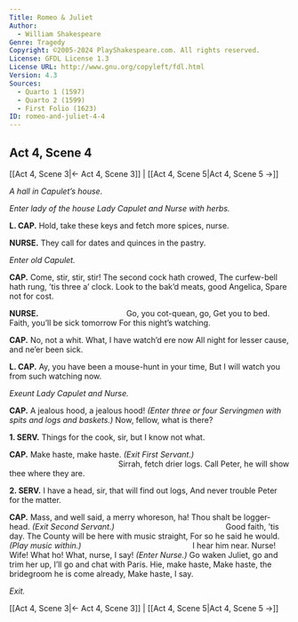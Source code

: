 ```yaml
---
Title: Romeo & Juliet
Author: 
  - William Shakespeare
Genre: Tragedy
Copyright: ©2005-2024 PlayShakespeare.com. All rights reserved.
License: GFDL License 1.3
License URL: http://www.gnu.org/copyleft/fdl.html
Version: 4.3
Sources:
  - Quarto 1 (1597)
  - Quarto 2 (1599)
  - First Folio (1623)
ID: romeo-and-juliet-4-4
---
```


## Act 4, Scene 4
[[Act 4, Scene 3|← Act 4, Scene 3]] | [[Act 4, Scene 5|Act 4, Scene 5 →]]

*A hall in Capulet’s house.*

*Enter lady of the house Lady Capulet and Nurse with herbs.*

**L. CAP.**
Hold, take these keys and fetch more spices, nurse.

**NURSE.**
They call for dates and quinces in the pastry.

*Enter old Capulet.*

**CAP.**
Come, stir, stir, stir! The second cock hath crowed,
The curfew-bell hath rung, ’tis three a’ clock.
Look to the bak’d meats, good Angelica,
Spare not for cost.

**NURSE.**
           Go, you cot-quean, go,
Get you to bed. Faith, you’ll be sick tomorrow
For this night’s watching.

**CAP.**
No, not a whit. What, I have watch’d ere now
All night for lesser cause, and ne’er been sick.

**L. CAP.**
Ay, you have been a mouse-hunt in your time,
But I will watch you from such watching now.

*Exeunt Lady Capulet and Nurse.*

**CAP.**
A jealous hood, a jealous hood!
*(Enter three or four Servingmen with spits and logs and baskets.)*
Now, fellow, what is there?

**1. SERV.**
Things for the cook, sir, but I know not what.

**CAP.**
Make haste, make haste.
*(Exit First Servant.)*
              Sirrah, fetch drier logs.
Call Peter, he will show thee where they are.

**2. SERV.**
I have a head, sir, that will find out logs,
And never trouble Peter for the matter.

**CAP.**
Mass, and well said, a merry whoreson, ha!
Thou shalt be logger-head.
*(Exit Second Servant.)*
              Good faith, ’tis day.
The County will be here with music straight,
For so he said he would.
*(Play music within.)*
              I hear him near.
Nurse! Wife! What ho! What, nurse, I say!
*(Enter Nurse.)*
Go waken Juliet, go and trim her up,
I’ll go and chat with Paris. Hie, make haste,
Make haste, the bridegroom he is come already,
Make haste, I say.

*Exit.*

[[Act 4, Scene 3|← Act 4, Scene 3]] | [[Act 4, Scene 5|Act 4, Scene 5 →]]